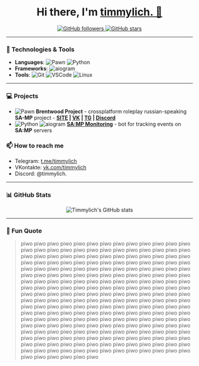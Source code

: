 
<h1 align="center">Hi there, I'm <a href="https://github.com/timmylich">timmylich. 👋</a></h1>

<p align="center">
  <a href="https://github.com/timmylich?tab=followers">
    <img src="https://img.shields.io/github/followers/timmylich?label=Followers&style=social" alt="GitHub followers" />
  </a>
  <a href="https://github.com/timmylich?tab=repositories">
    <img src="https://img.shields.io/github/stars/timmylich?label=Stars&style=social" alt="GitHub stars" />
  </a>
</p>

---

### 🚀 Technologies & Tools

- **Languages**: ![Pawn](https://img.shields.io/badge/-Pawn-824340?style=flat&logo=pawn&logoColor=F7DF1E) ![Python](https://img.shields.io/badge/-Python-3776AB?style=flat&logo=python&logoColor=white)
- **Frameworks**: ![aiogram](https://img.shields.io/badge/-aiogram-2CA5E0?style=flat&logo=telegram&logoColor=white)
- **Tools**: ![Git](https://img.shields.io/badge/-git-orange?style=flat&logo=git&logoColor=white) ![VSCode](https://img.shields.io/badge/-VS%20Code-blue?style=flat&logo=visual-studio-code&logoColor=white) ![Linux](https://img.shields.io/badge/-Linux-orange?style=flat&logo=linux&logoColor=black)

---

### 💻 Projects

- ![Pawn](https://img.shields.io/badge/-Pawn-824340?style=flat&logo=pawn&logoColor=F7DF1E) **Brentwood Project** - crossplatform roleplay russian-speaking **SA-MP** project - **[SITE](bw-p.ru) | [VK](vk.com/brentwood_official) | [TG](t.me/brentwood_official) | [Discord](discord.bw-p.ru)**
- ![Python](https://img.shields.io/badge/-Python-3776AB?style=flat&logo=python&logoColor=white) ![aiogram](https://img.shields.io/badge/-aiogram-2CA5E0?style=flat&logo=telegram&logoColor=white) **[SA:MP Monitoring](t.me/samp_monitoring_bot)** - bot for tracking events on **SA:MP** servers

### 📫 How to reach me

- Telegram: [t.me/timmylich](https://t.me/timmylich)
- VKontakte: [vk.com/timmylich](https://vk.com/timmylich)
- Discord: @timmylich.

---

### 📊 GitHub Stats

<p align="center">
  <img src="https://github-readme-stats.vercel.app/api?username=timmylich&show_icons=true&theme=radical" alt="Timmylich's GitHub stats" />
</p>

---

### 🌟 Fun Quote

> piwo piwo piwo piwo piwo piwo piwo piwo piwo piwo piwo piwo piwo piwo piwo piwo piwo piwo piwo piwo piwo piwo piwo piwo piwo piwo piwo piwo piwo piwo piwo piwo piwo piwo piwo piwo piwo piwo piwo piwo piwo piwo piwo piwo piwo piwo piwo piwo piwo piwo piwo piwo piwo piwo piwo piwo piwo piwo piwo piwo piwo piwo piwo piwo piwo piwo piwo piwo piwo piwo piwo piwo piwo piwo piwo piwo piwo piwo piwo piwo piwo piwo piwo piwo piwo piwo piwo piwo piwo piwo piwo piwo piwo piwo piwo piwo piwo piwo piwo piwo piwo piwo piwo piwo piwo piwo piwo piwo piwo piwo piwo piwo piwo piwo piwo piwo piwo piwo piwo piwo piwo piwo piwo piwo piwo piwo piwo piwo piwo piwo piwo piwo piwo piwo piwo piwo piwo piwo piwo piwo piwo piwo piwo piwo piwo piwo piwo piwo piwo piwo piwo piwo piwo piwo piwo piwo piwo piwo piwo piwo piwo piwo piwo piwo piwo piwo piwo piwo piwo piwo piwo piwo piwo piwo piwo piwo piwo piwo piwo piwo piwo piwo piwo piwo piwo piwo piwo piwo piwo piwo piwo piwo piwo piwo piwo piwo piwo piwo piwo piwo piwo piwo piwo piwo piwo piwo piwo piwo piwo piwo piwo piwo piwo piwo piwo piwo piwo piwo piwo piwo piwo piwo piwo piwo piwo piwo piwo piwo piwo piwo piwo piwo piwo piwo piwo piwo piwo piwo piwo piwo
